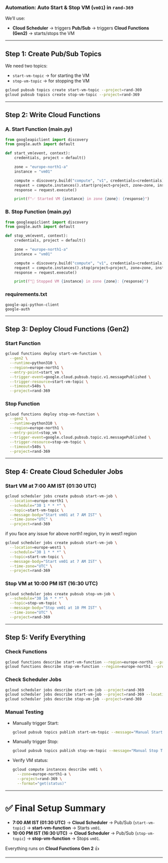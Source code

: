 ### Automation: Auto Start & Stop VM (`vm01`) in `rand-369`

We’ll use:  
- **Cloud Scheduler** → triggers **Pub/Sub** → triggers **Cloud Functions (Gen2)** → starts/stops the VM  

***

## **Step 1: Create Pub/Sub Topics**
We need two topics:  
- `start-vm-topic` → for starting the VM  
- `stop-vm-topic` → for stopping the VM  

```bash
gcloud pubsub topics create start-vm-topic --project=rand-369
gcloud pubsub topics create stop-vm-topic --project=rand-369
```

***

## **Step 2: Write Cloud Functions**

### **A. Start Function (main.py)**
```python
from googleapiclient import discovery
from google.auth import default

def start_vm(event, context):
    credentials, project = default()

    zone = "europe-north1-a"
    instance = "vm01"

    compute = discovery.build("compute", "v1", credentials=credentials)
    request = compute.instances().start(project=project, zone=zone, instance=instance)
    response = request.execute()

    print(f"✅ Started VM {instance} in zone {zone}: {response}")
```

### **B. Stop Function (main.py)**
```python
from googleapiclient import discovery
from google.auth import default

def stop_vm(event, context):
    credentials, project = default()

    zone = "europe-north1-a"
    instance = "vm01"

    compute = discovery.build("compute", "v1", credentials=credentials)
    request = compute.instances().stop(project=project, zone=zone, instance=instance)
    response = request.execute()

    print(f"🛑 Stopped VM {instance} in zone {zone}: {response}")
```

### **requirements.txt**
```
google-api-python-client
google-auth
```

***

## **Step 3: Deploy Cloud Functions (Gen2)**

### Start Function
```bash
gcloud functions deploy start-vm-function \
  --gen2 \
  --runtime=python310 \
  --region=europe-north1 \
  --entry-point=start_vm \
  --trigger-event=google.cloud.pubsub.topic.v1.messagePublished \
  --trigger-resource=start-vm-topic \
  --timeout=540s \
  --project=rand-369

```

### Stop Function
```bash
gcloud functions deploy stop-vm-function \
  --gen2 \
  --runtime=python310 \
  --region=europe-north1 \
  --entry-point=stop_vm \
  --trigger-event=google.cloud.pubsub.topic.v1.messagePublished \
  --trigger-resource=stop-vm-topic \
  --timeout=540s \
  --project=rand-369
```

***

## **Step 4: Create Cloud Scheduler Jobs**

### Start VM at **7:00 AM IST (01:30 UTC)**
```bash
gcloud scheduler jobs create pubsub start-vm-job \
  --location=europe-north1 \
  --schedule="30 1 * * *" \
  --topic=start-vm-topic \
  --message-body="Start vm01 at 7 AM IST" \
  --time-zone="UTC" \
  --project=rand-369
```
if you face any issue for above north1 region, try in west1 region
```bash
gcloud scheduler jobs create pubsub start-vm-job \
  --location=europe-west1 \
  --schedule="30 1 * * *" \
  --topic=start-vm-topic \
  --message-body="Start vm01 at 7 AM IST" \
  --time-zone="UTC" \
  --project=rand-369
```

### Stop VM at **10:00 PM IST (16:30 UTC)**
```bash
gcloud scheduler jobs create pubsub stop-vm-job \
  --schedule="30 16 * * *" \
  --topic=stop-vm-topic \
  --message-body="Stop vm01 at 10 PM IST" \
  --time-zone="UTC" \
  --project=rand-369
```

***

## **Step 5: Verify Everything**

### Check Functions
```bash
gcloud functions describe start-vm-function --region=europe-north1 --project=rand-369
gcloud functions describe stop-vm-function --region=europe-north1 --project=rand-369
```

### Check Scheduler Jobs
```bash
gcloud scheduler jobs describe start-vm-job --project=rand-369
gcloud scheduler jobs describe start-vm-job --project=rand-369 --location=europe-west
gcloud scheduler jobs describe stop-vm-job --project=rand-369
```

### Manual Testing
- Manually trigger Start:
  ```bash
  gcloud pubsub topics publish start-vm-topic --message="Manual Start Test" --project=rand-369
  ```
- Manually trigger Stop:
  ```bash
  gcloud pubsub topics publish stop-vm-topic --message="Manual Stop Test" --project=rand-369
  ```
- Verify VM status:
  ```bash
  gcloud compute instances describe vm01 \
    --zone=europe-north1-a \
    --project=rand-369 \
    --format="get(status)"
  ```

***

# ✅ Final Setup Summary
- **7:00 AM IST (01:30 UTC)** → **Cloud Scheduler** → Pub/Sub (`start-vm-topic`) → **start-vm-function** → Starts `vm01`.  
- **10:00 PM IST (16:30 UTC)** → **Cloud Scheduler** → Pub/Sub (`stop-vm-topic`) → **stop-vm-function** → Stops `vm01`.  

Everything runs on **Cloud Functions Gen 2** 👍  

***


